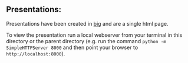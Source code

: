 ## Presentations:

Presentations have been created in [big](http://github.com/tmcw/big) and are a single html page. 

To view the presentation run a local webserver from your terminal in this directory or the parent directory (e.g. run the command `python -m SimpleHTTPServer 8000` and then point your browser to `http://localhost:8000`).